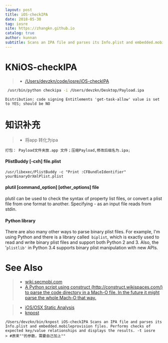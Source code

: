 ```yaml
---
layout: post
title: iOS-checkIPA
date: 2018-05-30
tag: iosre
site: https://zhangkn.github.io
catalog: true
author: kunnan
subtitle: Scans an IPA file and parses its Info.plist and embedded.mobileprovision files. Performs checks of expected key/value relationships and displays the results.
---
```



# KNiOS-checkIPA

>* [/Users/devzkn/code/iosre/iOS-checkIPA](https://github.com/kunnan/KNiOS-checkIPA)

```sh
 /usr/bin/python checkipa -i /Users/devzkn/Desktop/Payload.ipa 
```

```
Distribution: code signing Entitlements 'get-task-allow' value is set to YES; should be NO
```

# 知识补充

>* 将app 转化为ipa

```
打包： Payload文件夹放.app 文件；压缩Payload,修改后缀名为.ipa;
```


####  PlistBuddy [-cxh] file.plist


```
/usr/libexec/PlistBuddy -c "Print :CFBundleIdentifier" yourBinaryOrXmlPlist.plist
```


####  plutil [command_option] [other_options] file

plutil can be used to check the syntax of property list files, or convert a plist file from one format to another.  Specifying - as an input file reads from stdin.

#### Python  library

There are also many other ways to parse binary plist files. For example, I'm using Python and there is a library called` biplist`, which is exactly used to read and write binary plist files and support both Python 2 and 3. Also, the '`plistlib'` in Python 3.4 supports binary plist manipulation with new APIs.


# See Also 
>* [wiki.secmobi.com](https://github.com/iOSHacking/wiki.secmobi.com)
>* [A Python script using construct (http://construct.wikispaces.com/) to parse the code directory in a Mach-O file.  In the future it might parse the whole Mach-O that way.
](https://github.com/comex/cs)

>* [iOS/OSX Static Analysis](https://github.com/secmobi/wiki.secmobi.com/blob/master/pages/tools/iOS-OSX-Static-Analysis.md)
>* [knpost](https://github.com/zhangkn/KNBin/blob/master/knpost) 
>
```
/Users/devzkn/bin/knpost iOS-checkIPA Scans an IPA file and parses its Info.plist and embedded.mobileprovision files. Performs checks of expected key/value relationships and displays the results. -t iosre
> #原来""的参数，需要自己加上""
```


